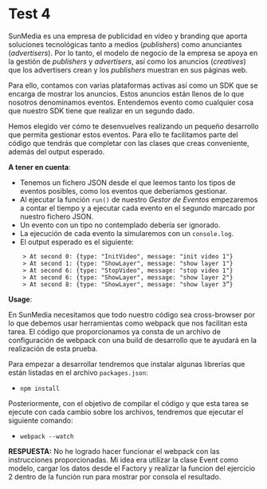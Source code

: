 # Test 4

SunMedia es una empresa de publicidad en vídeo y branding que aporta soluciones 
tecnológicas tanto a medios (*publishers*) como anunciantes (*advertisers*). Por lo 
tanto, el modelo de negocio de la empresa se apoya en la gestión de *publishers* 
y *advertisers*, así como los anuncios (*creatives*) que los advertisers crean y 
los *publishers* muestran en sus páginas web.

Para ello, contamos con varias plataformas activas así como un SDK que se 
encarga de mostrar los anuncios. Estos anuncios están llenos de lo que 
nosotros denominamos eventos. Entendemos evento como cualquier cosa que 
nuestro SDK tiene que realizar en un segundo dado.

Hemos elegido ver cómo te desenvuelves realizando un pequeño desarrollo que 
permita gestionar estos eventos. Para ello te facilitamos parte del código que 
tendrás que completar con las clases que creas conveniente, además del output 
esperado.



**A tener en cuenta**:

- Tenemos un fichero JSON desde el que leemos tanto los tipos de eventos posibles, 
como los eventos que deberíamos gestionar.
- Al ejecutar la función `run()` de nuestro *Gestor de Eventos* empezaremos a contar 
el tiempo y a ejecutar cada evento en el segundo marcado por nuestro fichero 
JSON. 
- Un evento con un tipo no contemplado debería ser ignorado.
- La ejecución de cada evento la simularemos con un `console.log`.
- El output esperado es el siguiente:

```
    > At second 0: {type: "InitVideo", message: "init video 1"}
    > At second 1: {type: "ShowLayer", message: "show layer 1"}
    > At second 6: {type: "StopVideo", message: "stop video 1"}
    > At second 6: {type: "ShowLayer", message: "show layer 2"}
    > At second 8: {type: "ShowLayer", message: "show layer 3”}
``` 


**Usage**:

En SunMedia necesitamos que todo nuestro código sea cross-browser por lo que debemos usar herramientas como webpack que nos facilitan esta tarea. El código que proporcionamos ya consta de un archivo de configuración de webpack con una build de desarrollo que te ayudará en la realización de esta prueba. 

Para empezar a desarrollar tendremos que instalar algunas librerías que están listadas en el archivo `packages.json`:
- `npm install`

Posteriormente, con el objetivo de compilar el código y que esta tarea se ejecute con cada cambio sobre los archivos, tendremos que ejecutar el siguiente comando: 
- `webpack --watch`


**RESPUESTA:**
No he logrado hacer funcionar el webpack con las instrucciones proporcionadas. Mi idea era utilizar la clase Event como modelo, cargar los datos desde el Factory y realizar
la funcion del ejercicio 2 dentro de la función run para mostrar por consola el resultado.
